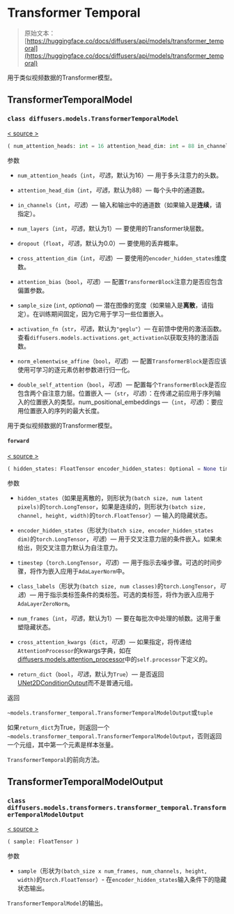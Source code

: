 # Transformer Temporal

> 原始文本：[https://huggingface.co/docs/diffusers/api/models/transformer_temporal](https://huggingface.co/docs/diffusers/api/models/transformer_temporal)

用于类似视频数据的Transformer模型。

## TransformerTemporalModel

### `class diffusers.models.TransformerTemporalModel`

[< source >](https://github.com/huggingface/diffusers/blob/v0.26.3/src/diffusers/models/transformers/transformer_temporal.py#L41)

```py
( num_attention_heads: int = 16 attention_head_dim: int = 88 in_channels: Optional = None out_channels: Optional = None num_layers: int = 1 dropout: float = 0.0 norm_num_groups: int = 32 cross_attention_dim: Optional = None attention_bias: bool = False sample_size: Optional = None activation_fn: str = 'geglu' norm_elementwise_affine: bool = True double_self_attention: bool = True positional_embeddings: Optional = None num_positional_embeddings: Optional = None )
```

参数

+   `num_attention_heads`（`int`，*可选*，默认为16）— 用于多头注意力的头数。

+   `attention_head_dim`（`int`，*可选*，默认为88）— 每个头中的通道数。

+   `in_channels`（`int`，*可选*）— 输入和输出中的通道数（如果输入是**连续**，请指定）。

+   `num_layers`（`int`，*可选*，默认为1）— 要使用的Transformer块层数。

+   `dropout`（`float`，*可选*，默认为0.0）— 要使用的丢弃概率。

+   `cross_attention_dim`（`int`，*可选*）— 要使用的`encoder_hidden_states`维度数。

+   `attention_bias`（`bool`，*可选*）— 配置`TransformerBlock`注意力是否应包含偏置参数。

+   `sample_size` (`int`, *optional*) — 潜在图像的宽度（如果输入是**离散**，请指定）。在训练期间固定，因为它用于学习一些位置嵌入。

+   `activation_fn`（`str`，*可选*，默认为`"geglu"`）— 在前馈中使用的激活函数。查看`diffusers.models.activations.get_activation`以获取支持的激活函数。

+   `norm_elementwise_affine`（`bool`，*可选*）— 配置`TransformerBlock`是否应该使用可学习的逐元素仿射参数进行归一化。

+   `double_self_attention`（`bool`，*可选*）— 配置每个`TransformerBlock`是否应包含两个自注意力层。位置嵌入 —（`str`，*可选*）：在传递之前应用于序列输入的位置嵌入的类型。num_positional_embeddings —（`int`，*可选*）：要应用位置嵌入的序列的最大长度。

用于类似视频数据的Transformer模型。

#### `forward`

[< source >](https://github.com/huggingface/diffusers/blob/v0.26.3/src/diffusers/models/transformers/transformer_temporal.py#L121)

```py
( hidden_states: FloatTensor encoder_hidden_states: Optional = None timestep: Optional = None class_labels: LongTensor = None num_frames: int = 1 cross_attention_kwargs: Optional = None return_dict: bool = True ) → export const metadata = 'undefined';~models.transformer_temporal.TransformerTemporalModelOutput or tuple
```

参数

+   `hidden_states`（如果是离散的，则形状为`(batch size, num latent pixels)`的`torch.LongTensor`，如果是连续的，则形状为`(batch size, channel, height, width)`的`torch.FloatTensor`）— 输入的隐藏状态。

+   `encoder_hidden_states`（形状为`(batch size, encoder_hidden_states dim)`的`torch.LongTensor`，*可选*）— 用于交叉注意力层的条件嵌入。如果未给出，则交叉注意力默认为自注意力。

+   `timestep`（`torch.LongTensor`，*可选*）— 用于指示去噪步骤。可选的时间步骤，将作为嵌入应用于`AdaLayerNorm`中。

+   `class_labels`（形状为`(batch size, num classes)`的`torch.LongTensor`，*可选*）— 用于指示类标签条件的类标签。可选的类标签，将作为嵌入应用于`AdaLayerZeroNorm`。

+   `num_frames`（`int`，*可选*，默认为1）— 要在每批次中处理的帧数。这用于重塑隐藏状态。

+   `cross_attention_kwargs`（`dict`，*可选*）— 如果指定，将传递给`AttentionProcessor`的kwargs字典，如在[diffusers.models.attention_processor](https://github.com/huggingface/diffusers/blob/main/src/diffusers/models/attention_processor.py)中的`self.processor`下定义的。

+   `return_dict`（`bool`，*可选*，默认为`True`）— 是否返回[UNet2DConditionOutput](/docs/diffusers/v0.26.3/en/api/models/unet2d-cond#diffusers.models.unets.unet_2d_condition.UNet2DConditionOutput)而不是普通元组。

返回

`~models.transformer_temporal.TransformerTemporalModelOutput`或`tuple`

如果`return_dict`为True，则返回一个`~models.transformer_temporal.TransformerTemporalModelOutput`，否则返回一个元组，其中第一个元素是样本张量。

`TransformerTemporal`的前向方法。

## TransformerTemporalModelOutput

### `class diffusers.models.transformers.transformer_temporal.TransformerTemporalModelOutput`

[< source >](https://github.com/huggingface/diffusers/blob/v0.26.3/src/diffusers/models/transformers/transformer_temporal.py#L28)

```py
( sample: FloatTensor )
```

参数

+   `sample`（形状为`(batch_size x num_frames, num_channels, height, width)`的`torch.FloatTensor`）- 在`encoder_hidden_states`输入条件下的隐藏状态输出。

`TransformerTemporalModel`的输出。
